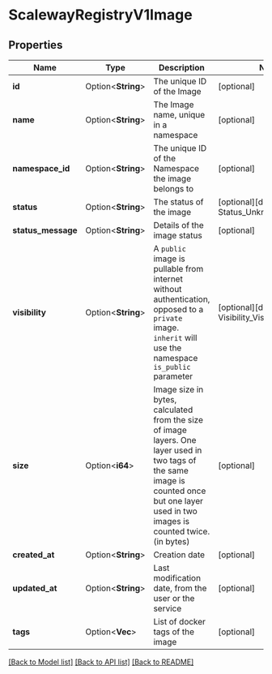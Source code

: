 # ScalewayRegistryV1Image

## Properties

Name | Type | Description | Notes
------------ | ------------- | ------------- | -------------
**id** | Option<**String**> | The unique ID of the Image | [optional]
**name** | Option<**String**> | The Image name, unique in a namespace | [optional]
**namespace_id** | Option<**String**> | The unique ID of the Namespace the image belongs to | [optional]
**status** | Option<**String**> | The status of the image | [optional][default to Status_Unknown]
**status_message** | Option<**String**> | Details of the image status | [optional]
**visibility** | Option<**String**> | A `public` image is pullable from internet without authentication, opposed to a `private` image. `inherit` will use the namespace `is_public` parameter | [optional][default to Visibility_VisibilityUnknown]
**size** | Option<**i64**> | Image size in bytes, calculated from the size of image layers. One layer used in two tags of the same image is counted once but one layer used in two images is counted twice. (in bytes) | [optional]
**created_at** | Option<**String**> | Creation date | [optional]
**updated_at** | Option<**String**> | Last modification date, from the user or the service | [optional]
**tags** | Option<**Vec<String>**> | List of docker tags of the image | [optional]

[[Back to Model list]](../README.md#documentation-for-models) [[Back to API list]](../README.md#documentation-for-api-endpoints) [[Back to README]](../README.md)


